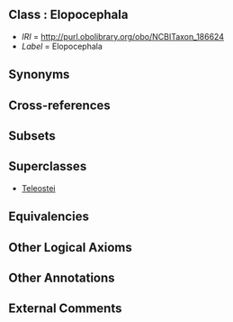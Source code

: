 
## Class : Elopocephala

 * *IRI* = http://purl.obolibrary.org/obo/NCBITaxon_186624
 * *Label* = Elopocephala

## Synonyms


## Cross-references


## Subsets


## Superclasses

 * [Teleostei](../../NCBITaxon/43/NCBITaxon_32443.md)

## Equivalencies


## Other Logical Axioms


## Other Annotations


## External Comments

